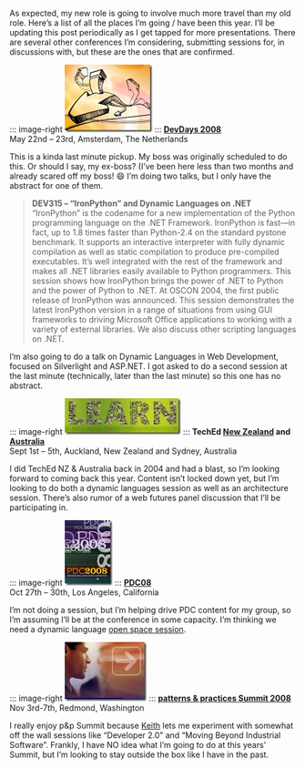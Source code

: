 As expected, my new role is going to involve much more travel than my
old role. Here’s a list of all the places I’m going / have been this
year. I’ll be updating this post periodically as I get tapped for more
presentations. There are several other conferences I’m considering,
submitting sessions for, in discussions with, but these are the ones
that are confirmed.

::: image-right
[![dutchdevdays](https://raw.githubusercontent.com/devhawk/devhawk.github.io/master/images/blog/20080516-devhawk-world-tour-2008/dutchdevdays_3.jpg)](http://www.devdays.nl/)
:::
**[DevDays 2008](http://www.devdays.nl)**\
May 22nd – 23rd, Amsterdam, The Netherlands

This is a kinda last minute pickup. My boss was originally scheduled to
do this. Or should I say, my ex-boss? (I’ve been here less than two
months and already scared off my boss!
:smile: I’m doing two talks, but I only have the abstract for one of them.

> **DEV315 – “IronPython” and Dynamic Languages on .NET**\
> “IronPython” is the codename for a new implementation of the Python
> programming language on the .NET Framework. IronPython is fast—in
> fact, up to 1.8 times faster than Python-2.4 on the standard pystone
> benchmark. It supports an interactive interpreter with fully dynamic
> compilation as well as static compilation to produce pre-compiled
> executables. It’s well integrated with the rest of the framework and
> makes all .NET libraries easily available to Python programmers. This
> session shows how IronPython brings the power of .NET to Python and
> the power of Python to .NET. At OSCON 2004, the first public release
> of IronPython was announced. This session demonstrates the latest
> IronPython version in a range of situations from using GUI frameworks
> to driving Microsoft Office applications to working with a variety of
> external libraries. We also discuss other scripting languages on .NET.

I’m also going to do a talk on Dynamic Languages in Web Development,
focused on Silverlight and ASP.NET. I got asked to do a second session
at the last minute (technically, later than the last minute) so this one
has no abstract.

::: image-right
![teched](https://raw.githubusercontent.com/devhawk/devhawk.github.io/master/images/blog/20080516-devhawk-world-tour-2008/teched_3.jpg)
:::
**TechEd [New Zealand](http://www.microsoft.com/nz/teched08/index.aspx)
and [Australia](http://www.microsoft.com.au/teched/default.aspx)**\
Sept 1st – 5th, Auckland, New Zealand and Sydney, Australia 

I did TechEd NZ & Australia back in 2004 and had a blast, so I’m looking
forward to coming back this year. Content isn’t locked down yet, but I’m
looking to do both a dynamic languages session as well as an
architecture session. There’s also rumor of a web futures panel
discussion that I’ll be participating in.

::: image-right
![PDC](https://raw.githubusercontent.com/devhawk/devhawk.github.io/master/images/blog/20080516-devhawk-world-tour-2008/pdc_flair_thumb.jpg)
:::
**[PDC08](http://microsoftpdc.com/)**\
Oct 27th – 30th, Los Angeles, California

I’m not doing a session, but I’m helping drive PDC content for my group,
so I’m assuming I’ll be at the conference in some capacity. I’m thinking
we need a dynamic language [open space
session](http://microsoftpdc.com/Agenda/UnSessions.aspx#open-space).

::: image-right
![](https://raw.githubusercontent.com/devhawk/devhawk.github.io/master/images/blog/20080516-devhawk-world-tour-2008/pnpSummitHero_ba4d0b19-a8c8-4db7-b1ff-79ceffba7109.jpg)
:::
**[patterns & practices Summit 2008](http://www.pnpsummit.com/west2008/west2008.aspx)**\
Nov 3rd-7th, Redmond, Washington

I really enjoy p&p Summit because
[Keith](http://weblogs.asp.net/kpleas/) lets me experiment with somewhat
off the wall sessions like “Developer 2.0” and “Moving Beyond Industrial
Software”. Frankly, I have NO idea what I’m going to do at this years’
Summit, but I’m looking to stay outside the box like I have in the past.

